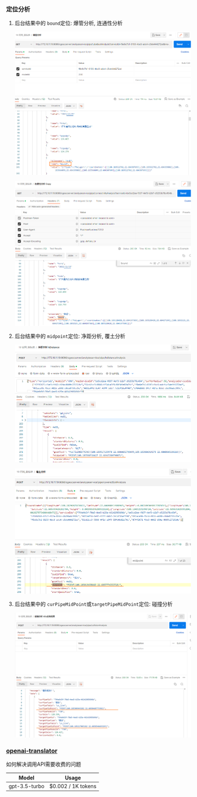 ### 定位分析

1. 后台结果中的 `bound`定位: 爆管分析, 连通性分析

   ![image-20230327095929503](imgs/image-20230327095929503.png)

   ![image-20230327100629614](imgs/image-20230327100629614.png)

2. 后台结果中的 `midpoint`定位: 净距分析, 覆土分析

   ![image-20230327095651897](imgs/image-20230327095651897.png)

   ![image-20230327100101214](imgs/image-20230327100101214.png)

3. 后台结果中的 `curPipeMidPoint`或`targetPipeMidPoint`定位: 碰撞分析

   ![image-20230327100400626](imgs/image-20230327100400626.png)

   



### [openai-translator](https://github.com/yetone/openai-translator/blob/v0.0.34/README-CN.md)

如何解决调用API需要收费的问题

| **Model**     | **Usage**          |
| ------------- | ------------------ |
| gpt-3.5-turbo | $0.002 / 1K tokens |